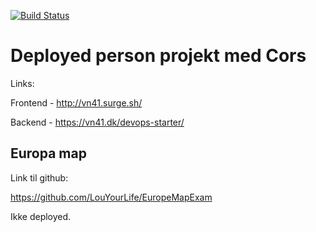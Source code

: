 [![Build Status](https://travis-ci.org/LouYourLife/Cors.svg?branch=master)](https://travis-ci.org/LouYourLife/Cors)

# Deployed person projekt med Cors

Links:

Frontend - http://vn41.surge.sh/

Backend - https://vn41.dk/devops-starter/

## Europa map

Link til github:

https://github.com/LouYourLife/EuropeMapExam

Ikke deployed.
